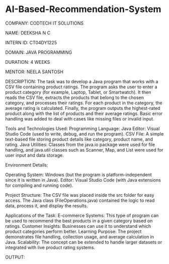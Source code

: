# AI-Based-Recommendation-System

COMPANY: CODTECH IT SOLUTIONS

NAME: DEEKSHA N C

INTERN ID: CT04DY1225

DOMAIN: JAVA PROGRAMMING

DURATION: 4 WEEKS

MENTOR: NEELA SANTOSH

DESCRIPTION:
The task was to develop a Java program that works with a CSV file containing product ratings.
The program asks the user to enter a product category (for example, Laptop, Tablet, or Smartwatch).
It then reads the CSV file, extracts the products that belong to the chosen category, and processes their ratings.
For each product in the category, the average rating is calculated.
Finally, the program outputs the highest-rated product along with the list of products and their average ratings.
Basic error handling was added to deal with cases like missing files or invalid input.

Tools and Technologies Used:
Programming Language: Java
Editor: Visual Studio Code (used to write, debug, and run the program).
CSV File: A simple text-based file storing product details like category, product name, and rating.
Java Utilities: Classes from the java.io package were used for file handling, and java.util classes such as Scanner, Map, and List were used for user input and data storage.

Environment Details:

Operating System: Windows (but the program is platform-independent since it is written in Java).
Editor: Visual Studio Code (with Java extensions for compiling and running code).

Project Structure:
The CSV file was placed inside the src folder for easy access.
The Java class (FileOperations.java) contained the logic to read data, process it, and display the results.

Applications of the Task:
E-commerce Systems: This type of program can be used to recommend the best products in a given category based on ratings.
Customer Insights: Businesses can use it to understand which product categories perform better.
Learning Purpose: The project demonstrates file handling, collection usage, and average calculation in Java.
Scalability: The concept can be extended to handle larger datasets or integrated with live product rating systems.

OUTPUT:

